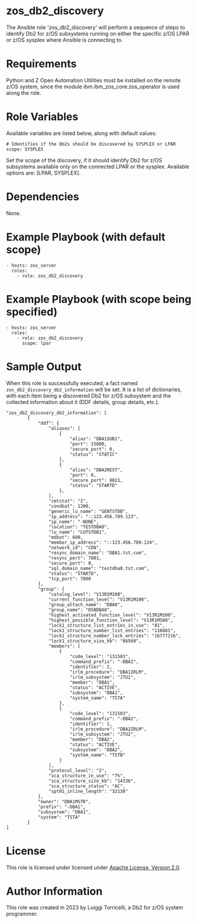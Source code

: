 zos_db2_discovery
=================

The Ansible role 'zos_db2_discovery' will perform a sequence of steps to identify Db2 for z/OS subsystems running on either the specific z/OS LPAR or z/OS sysplex where Ansible is connecting to.

Requirements
============

Python and Z Open Automation Utilities must be installed on the remote z/OS system, since the module ibm.ibm_zos_core.zos_operator is used along the role.

Role Variables
==============

Available variables are listed below, along with default values:

    # Identifies if the Db2s should be discovered by SYSPLEX or LPAR
    scope: SYSPLEX
  
Set the scope of the discovery, if it should identify Db2 for z/OS subsystems available only on the connected LPAR or the sysplex. Available options are: [LPAR, SYSPLEX].

Dependencies
============

None.

Example Playbook (with default scope)
=====================================

    - hosts: zos_server
      roles:
        - role: zos_db2_discovery

Example Playbook (with scope being specified)
=============================================

    - hosts: zos_server
      roles:
        - role: zos_db2_discovery
          scope: lpar

Sample Output
=============

When this role is successfully executed, a fact named `zos_db2_discovery_db2_information` will be set. It is a list of dictionaries, with each item being a discovered Db2 for z/OS subsystem and the collected information about it (DDF details, group details, etc.).

    "zos_db2_discovery_db2_information": [
            {
                "ddf": {
                    "aliases": [
                        {
                            "alias": "DBA1SUB1",
                            "port": 15000,
                            "secure_port": 0,
                            "status": "STATIC"
                        },
                        {
                            "alias": "DBA2REST",
                            "port": 0,
                            "secure_port": 8021,
                            "status": "STARTD"
                        },
                    ],
                    "cmtstat": "I",
                    "condbat": 1200,
                    "generic_lu_name": "GENTSTDB",
                    "ip_address": "::123.456.789.123",
                    "ip_name": "-NONE",
                    "location": "TESTDBA0",
                    "lu_name": "LUTSTDB1",
                    "mdbat": 600,
                    "member_ip_address": "::123.456.789.124",
                    "network_id": "CDN",
                    "resync_domain_name": "DBA1.tst.com",
                    "resync_port": 7001,
                    "secure_port": 0,
                    "sql_domain_name": "testdba0.tst.com",
                    "status": "STARTD",
                    "tcp_port": 7000
                },
                "group": {
                    "catalog_level": "V13R1M100",
                    "current_function_level": "V13R1M100",
                    "group_attach_name": "DBA0",
                    "group_name": "DSNDBA0",
                    "highest_activated_function_level": "V13R1M100",
                    "highest_possible_function_level": "V13R1M500",
                    "lock1_structure_list_entries_in_use": "81",
                    "lock1_structure_number_list_entries": "110481",
                    "lock1_structure_number_lock_entries": "16777216",
                    "lock1_structure_size_kb": "66560",
                    "members": [
                        {
                            "code_level": "131503",
                            "command_prefix": "-DBA1",
                            "identifier": 2,
                            "irlm_procedure": "DBA1IRLM",
                            "irlm_subsystem": "JTU1",
                            "member": "DBA1",
                            "status": "ACTIVE",
                            "subsystem": "DBA1",
                            "system_name": "TSTA"
                        },
                        {
                            "code_level": "131503",
                            "command_prefix": "-DBA2",
                            "identifier": 1,
                            "irlm_procedure": "DBA2IRLM",
                            "irlm_subsystem": "JTU2",
                            "member": "DBA2",
                            "status": "ACTIVE",
                            "subsystem": "DBA2",
                            "system_name": "TSTB"
                        }
                    ],
                    "protocol_level": "2",
                    "sca_structure_in_use": "7%",
                    "sca_structure_size_kb": "14336",
                    "sca_structure_status": "AC",
                    "spt01_inline_length": "32138"
                },
                "owner": "DBA1MSTR",
                "prefix": "-DBA1",
                "subsystem": "DBA1",
                "system": "TSTA"
            }
    ]

License
=======

This role is licensed under licensed under [Apache License, Version 2.0](http://www.apache.org/licenses/LICENSE-2.0).

Author Information
==================

This role was created in 2023 by Luiggi Torricelli, a Db2 for z/OS system programmer.

